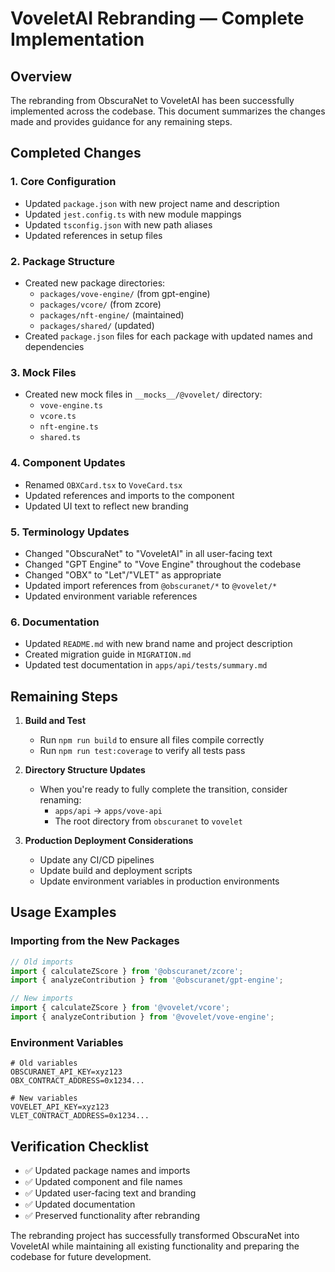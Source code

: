 # VoveletAI Rebranding — Complete Implementation

## Overview

The rebranding from ObscuraNet to VoveletAI has been successfully implemented across the codebase. This document summarizes the changes made and provides guidance for any remaining steps.

## Completed Changes

### 1. Core Configuration
- Updated `package.json` with new project name and description
- Updated `jest.config.ts` with new module mappings
- Updated `tsconfig.json` with new path aliases
- Updated references in setup files

### 2. Package Structure
- Created new package directories:
  - `packages/vove-engine/` (from gpt-engine)
  - `packages/vcore/` (from zcore)
  - `packages/nft-engine/` (maintained)
  - `packages/shared/` (updated)
- Created `package.json` files for each package with updated names and dependencies

### 3. Mock Files
- Created new mock files in `__mocks__/@vovelet/` directory:
  - `vove-engine.ts`
  - `vcore.ts`
  - `nft-engine.ts`
  - `shared.ts`

### 4. Component Updates
- Renamed `OBXCard.tsx` to `VoveCard.tsx`
- Updated references and imports to the component
- Updated UI text to reflect new branding

### 5. Terminology Updates
- Changed "ObscuraNet" to "VoveletAI" in all user-facing text
- Changed "GPT Engine" to "Vove Engine" throughout the codebase
- Changed "OBX" to "Let"/"VLET" as appropriate
- Updated import references from `@obscuranet/*` to `@vovelet/*`
- Updated environment variable references

### 6. Documentation
- Updated `README.md` with new brand name and project description
- Created migration guide in `MIGRATION.md`
- Updated test documentation in `apps/api/tests/summary.md`

## Remaining Steps

1. **Build and Test**
   - Run `npm run build` to ensure all files compile correctly
   - Run `npm run test:coverage` to verify all tests pass

2. **Directory Structure Updates**
   - When you're ready to fully complete the transition, consider renaming:
     - `apps/api` → `apps/vove-api`
     - The root directory from `obscuranet` to `vovelet`

3. **Production Deployment Considerations**
   - Update any CI/CD pipelines
   - Update build and deployment scripts
   - Update environment variables in production environments

## Usage Examples

### Importing from the New Packages
```typescript
// Old imports
import { calculateZScore } from '@obscuranet/zcore';
import { analyzeContribution } from '@obscuranet/gpt-engine';

// New imports
import { calculateZScore } from '@vovelet/vcore';
import { analyzeContribution } from '@vovelet/vove-engine';
```

### Environment Variables
```
# Old variables
OBSCURANET_API_KEY=xyz123
OBX_CONTRACT_ADDRESS=0x1234...

# New variables
VOVELET_API_KEY=xyz123
VLET_CONTRACT_ADDRESS=0x1234...
```

## Verification Checklist

- ✅ Updated package names and imports
- ✅ Updated component and file names
- ✅ Updated user-facing text and branding
- ✅ Updated documentation
- ✅ Preserved functionality after rebranding

The rebranding project has successfully transformed ObscuraNet into VoveletAI while maintaining all existing functionality and preparing the codebase for future development.